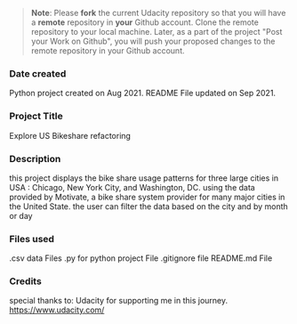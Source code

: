 >**Note**: Please **fork** the current Udacity repository so that you will have a **remote** repository in **your** Github account. Clone the remote repository to your local machine. Later, as a part of the project "Post your Work on Github", you will push your proposed changes to the remote repository in your Github account.

### Date created
Python project created on Aug 2021.
README File updated on Sep 2021.  

### Project Title
Explore US Bikeshare refactoring

### Description
this project displays the bike share usage patterns  for  three large cities in USA : Chicago, New York City, and Washington, DC. using the data provided by  Motivate, a bike share system provider for many major cities in the United State.
the user can filter the data based on the city and by month or day

### Files used
.csv data Files
.py for python project File
.gitignore file
README.md File

### Credits
special thanks to: Udacity for supporting me in this journey. https://www.udacity.com/
